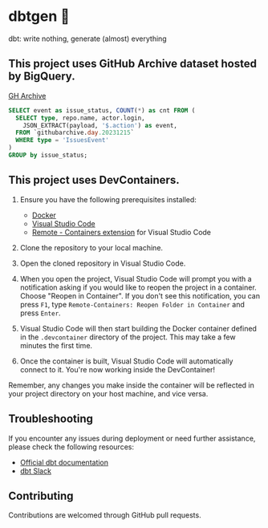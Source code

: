 # dbtgen 🤖

dbt: write nothing, generate (almost) everything

## This project uses GitHub Archive dataset hosted by BigQuery.

[GH Archive](https://www.gharchive.org/#bigquery)

```sql
SELECT event as issue_status, COUNT(*) as cnt FROM (
  SELECT type, repo.name, actor.login,
    JSON_EXTRACT(payload, '$.action') as event, 
  FROM `githubarchive.day.20231215`
  WHERE type = 'IssuesEvent'
)
GROUP by issue_status;
```

## This project uses DevContainers.


1. Ensure you have the following prerequisites installed:
    - [Docker](https://www.docker.com/products/docker-desktop)
    - [Visual Studio Code](https://code.visualstudio.com/)
    - [Remote - Containers extension](https://marketplace.visualstudio.com/items?itemName=ms-vscode-remote.remote-containers) for Visual Studio Code

2. Clone the repository to your local machine.

3. Open the cloned repository in Visual Studio Code.

4. When you open the project, Visual Studio Code will prompt you with a notification asking if you would like to reopen the project in a container. Choose "Reopen in Container". If you don't see this notification, you can press `F1`, type `Remote-Containers: Reopen Folder in Container` and press `Enter`.

5. Visual Studio Code will then start building the Docker container defined in the `.devcontainer` directory of the project. This may take a few minutes the first time.

6. Once the container is built, Visual Studio Code will automatically connect to it. You're now working inside the DevContainer!

Remember, any changes you make inside the container will be reflected in your project directory on your host machine, and vice versa.

## Troubleshooting
If you encounter any issues during deployment or need further assistance, please check the following resources:

- [Official dbt documentation](https://docs.getdbt.com/)
- [dbt Slack](https://www.getdbt.com/community/join-the-community)

## Contributing
Contributions are welcomed through GitHub pull requests.
